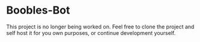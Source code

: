 # Boobles-Bot

This project is no longer being worked on. Feel free to clone the project and self host it for you own purposes, or continue development yourself.
